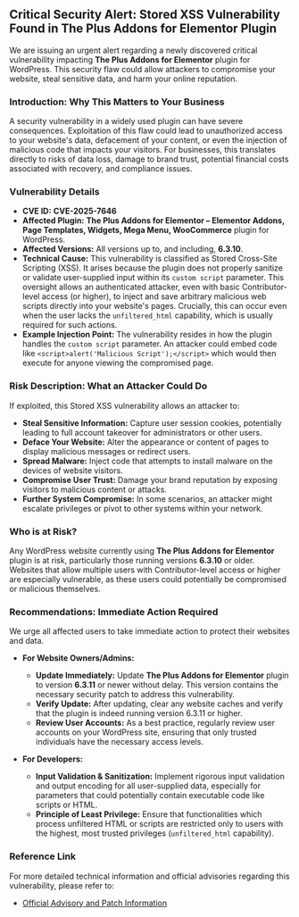 ## Critical Security Alert: Stored XSS Vulnerability Found in The Plus Addons for Elementor Plugin

We are issuing an urgent alert regarding a newly discovered critical vulnerability impacting **The Plus Addons for Elementor** plugin for WordPress. This security flaw could allow attackers to compromise your website, steal sensitive data, and harm your online reputation.

### Introduction: Why This Matters to Your Business

A security vulnerability in a widely used plugin can have severe consequences. Exploitation of this flaw could lead to unauthorized access to your website's data, defacement of your content, or even the injection of malicious code that impacts your visitors. For businesses, this translates directly to risks of data loss, damage to brand trust, potential financial costs associated with recovery, and compliance issues.

### Vulnerability Details

*   **CVE ID:** **CVE-2025-7646**
*   **Affected Plugin:** **The Plus Addons for Elementor – Elementor Addons, Page Templates, Widgets, Mega Menu, WooCommerce** plugin for WordPress.
*   **Affected Versions:** All versions up to, and including, **6.3.10**.
*   **Technical Cause:** This vulnerability is classified as Stored Cross-Site Scripting (XSS). It arises because the plugin does not properly sanitize or validate user-supplied input within its `custom script` parameter. This oversight allows an authenticated attacker, even with basic Contributor-level access (or higher), to inject and save arbitrary malicious web scripts directly into your website's pages. Crucially, this can occur even when the user lacks the `unfiltered_html` capability, which is usually required for such actions.
*   **Example Injection Point:** The vulnerability resides in how the plugin handles the `custom script` parameter. An attacker could embed code like `<script>alert('Malicious Script');</script>` which would then execute for anyone viewing the compromised page.

### Risk Description: What an Attacker Could Do

If exploited, this Stored XSS vulnerability allows an attacker to:

*   **Steal Sensitive Information:** Capture user session cookies, potentially leading to full account takeover for administrators or other users.
*   **Deface Your Website:** Alter the appearance or content of pages to display malicious messages or redirect users.
*   **Spread Malware:** Inject code that attempts to install malware on the devices of website visitors.
*   **Compromise User Trust:** Damage your brand reputation by exposing visitors to malicious content or attacks.
*   **Further System Compromise:** In some scenarios, an attacker might escalate privileges or pivot to other systems within your network.

### Who is at Risk?

Any WordPress website currently using **The Plus Addons for Elementor** plugin is at risk, particularly those running versions **6.3.10** or older. Websites that allow multiple users with Contributor-level access or higher are especially vulnerable, as these users could potentially be compromised or malicious themselves.

### Recommendations: Immediate Action Required

We urge all affected users to take immediate action to protect their websites and data.

*   **For Website Owners/Admins:**
    *   **Update Immediately:** Update **The Plus Addons for Elementor** plugin to version **6.3.11** or newer without delay. This version contains the necessary security patch to address this vulnerability.
    *   **Verify Update:** After updating, clear any website caches and verify that the plugin is indeed running version 6.3.11 or higher.
    *   **Review User Accounts:** As a best practice, regularly review user accounts on your WordPress site, ensuring that only trusted individuals have the necessary access levels.

*   **For Developers:**
    *   **Input Validation & Sanitization:** Implement rigorous input validation and output encoding for all user-supplied data, especially for parameters that could potentially contain executable code like scripts or HTML.
    *   **Principle of Least Privilege:** Ensure that functionalities which process unfiltered HTML or scripts are restricted only to users with the highest, most trusted privileges (`unfiltered_html` capability).

### Reference Link

For more detailed technical information and official advisories regarding this vulnerability, please refer to:

*   [Official Advisory and Patch Information](https://plugins.trac.wordpress.org/browser/the-plus-addons-for-elementor-page-builder/tags/6.3.11/modules/widgets/tp_hovercard.php)